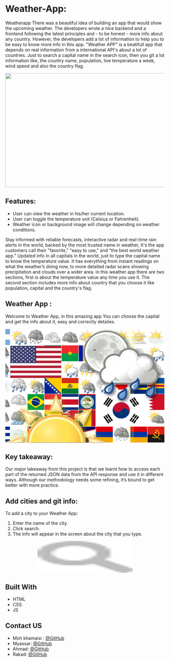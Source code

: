 # Weather-App: 
Weatherapp
There was a beautiful idea of building an app that would show the upcoming weather. The developers wrote a nice backend and a frontend following the latest principles and - to be honest - more info about any country. However, the developers add a lot of information to help you to be easy to know more info in this app. "Weather APP" is a beatifull app that depends on real information from a international API's about a lot of countries.
Just to search a capital name in the search icon, then you git a lot information like, the country name, population, live temperature a week, wind speed and also the country flag.

<p align="center">
  <img src="/img/weather2.jpg" width=720px height=360px />
</p>

## Features:

* User can view the weather in his/her current location.
* User can toggle the temperature unit (Celsius or Fahrenheit).
* Weather icon or background image will change depending on weather conditions.


Stay informed with reliable forecasts, interactive radar and real-time rain alerts in the world, backed by the most trusted name in weather, It's the app customers call their "favorite," "easy to use," and "the best world weather app."
Updated info in all capitals in the world, just to type the capital name to know the temperature value.
It has everything from instant readings on what the weather’s doing now, to more detailed radar scans showing precipitation and clouds over a wider area.
in this weather app there are two sections, first is about the temperature value any time you use it. The second section includes more info about country that you choose it like population, capital and the country's flag.

## Weather App :
 Welcome to Weather App, in this amazing app You can choose the capital and get the info about it, easy and correctly detailes.<br>
 
<p align="center">
  <img src="/img/flagsweather.jpg" width=720px height=360px />
</p>

## Key takeaway:
Our major takeaway from this project is that we learnt how to access each part of the returned JSON data from the API response and use it in different ways. Although our methodology needs some refining, it’s bound to get better with more practice.

## Add cities and git info:
To add a city to your Weather App:        
1. Enter the name of the city.
2. Click search.
3. The info will appear in the screen about the city that you type.

<p align="center">
  <img src="/img/searchicon.png" width=300px height=100px />
</p>




## Built With
* HTML
* CSS
* JS


<!-- Contact US -->
## Contact US

* Moh khamaisi : [@GitHub](https://github.com/muhkhm)
* Myassar: [@GitHub](https://github.com/myassar1211)
* Ahmad: [@GitHub](https://github.com/ahmad420)
* Rakad: [@GitHub](https://github.com/rakad-kh)
<br>

